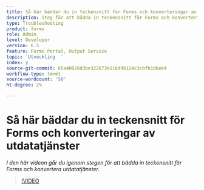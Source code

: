 ```yaml
---
title: Så här bäddar du in teckensnitt för Forms och konverteringar av utdatatjänster
description: Steg för att bädda in teckensnitt för Forms och konvertering av utdatatjänster
type: Troubleshooting
product: forms
role: Admin
level: Developer
version: 6.5
feature: Forms Portal, Output Service
topic: 'Utveckling  '
index: y
source-git-commit: 65a40826d3be322673e116d98124c3cbfb1d6eb4
workflow-type: tm+mt
source-wordcount: '50'
ht-degree: 2%

---
```


# Så här bäddar du in teckensnitt för Forms och konverteringar av utdatatjänster

*I den här videon går du igenom stegen för att bädda in teckensnitt för Forms och konvertera utdatatjänster.*

>[!VIDEO](https://video.tv.adobe.com/v/335496?quality=9&learn=on)
